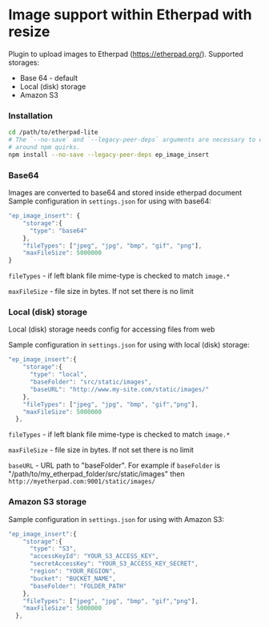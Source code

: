 # Image support within Etherpad with resize

Plugin to upload images to Etherpad (https://etherpad.org/).
Supported storages:
- Base 64 - default
- Local (disk) storage
- Amazon S3

### Installation

```sh
cd /path/to/etherpad-lite
# The `--no-save` and `--legacy-peer-deps` arguments are necessary to work
# around npm quirks.
npm install --no-save --legacy-peer-deps ep_image_insert
```

### Base64 

Images are converted to base64 and stored inside etherpad document
Sample configuration in `settings.json` for using with base64:
``` javascript
"ep_image_insert": {
    "storage":{
      "type": "base64"
    },
    "fileTypes": ["jpeg", "jpg", "bmp", "gif", "png"],
    "maxFileSize": 5000000
}
```

`fileTypes` - if left blank file mime-type is checked to match `image.*`

`maxFileSize` - file size in bytes. If not set there is no limit

### Local (disk) storage

Local (disk) storage needs config for accessing files from web

Sample configuration in `settings.json` for using with local (disk) 
storage:
``` javascript
"ep_image_insert":{
    "storage":{
      "type": "local",
      "baseFolder": "src/static/images",
      "baseURL": "http://www.my-site.com/static/images/"
    },
    "fileTypes": ["jpeg", "jpg", "bmp", "gif","png"],
    "maxFileSize": 5000000
  },
```

`fileTypes` - if left blank file mime-type is checked to match `image.*`

`maxFileSize` - file size in bytes. If not set there is no limit

`baseURL` - URL path to "baseFolder". For example if `baseFolder` is 
"/path/to/my_etherpad_folder/src/static/images" then 
`http://myetherpad.com:9001/static/images/`

### Amazon S3 storage

Sample configuration in `settings.json` for using with Amazon S3:
``` javascript
"ep_image_insert":{
    "storage":{
      "type": "S3",
      "accessKeyId": "YOUR_S3_ACCESS_KEY",
      "secretAccessKey": "YOUR_S3_ACCESS_KEY_SECRET",
      "region": "YOUR_REGION",
      "bucket": "BUCKET_NAME",
      "baseFolder": "FOLDER_PATH"
    },
    "fileTypes": ["jpeg", "jpg", "bmp", "gif","png"],
    "maxFileSize": 5000000
  },
```

